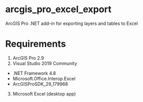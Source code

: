 # arcgis_pro_excel_export
ArcGIS Pro .NET add-in for exporting layers and tables to Excel

# Requirements
1. ArcGIS Pro 2.9
2. Visual Studio 2019 Community
  - .NET Framework 4.8
  - Microsoft.Office.Interop.Excel
  - ArcGISProSDK_29_179968
3. Microsoft Excel (desktop app)
